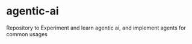 # agentic-ai
Repository to Experiment and learn agentic ai, and implement agents for common usages 
